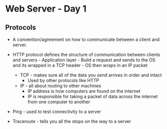 # Web Server - Day 1

## Protocols

- A convention/agreement on how to communicate between a client and server.
- HTTP protocol defines the structure of communication between clients and servers - Application layer - Build a request and sends to the OS and its wrapped in a TCP header - OS then wraps in an IP packet

  - TCP - makes sure all of the data you send arrives in order and intact
    - Used by other protocols like HTTP
  - IP - all about routing to other machines
    - IP address is how computers are found on the internet
    - IP is responsible for taking a packet of data across the internet from one computer to another

- Ping - used to test connectivity to a server
- Traceroute - tells you all the stops on the way to a server
